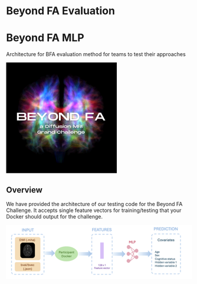 # Beyond FA Evaluation

# Beyond FA MLP
Architecture for BFA evaluation method for teams to test their approaches

<img src="https://github.com/MASILab/beyondFA_mlp/blob/main/4.png" alt="Challenge Logo" width="300">


## Overview
We have provided the architecture of our testing code for the Beyond FA Challenge. It accepts single feature vectors for training/testing that your Docker should output for the challenge. 

![alt text][ChallengeArchitecture]

[ChallengeArchitecture]: https://github.com/MASILab/beyondFA_mlp/blob/main/fig2.png "Challenge Architecture"
